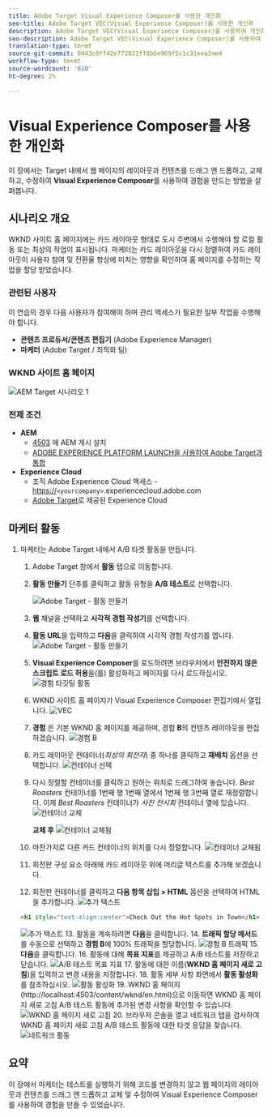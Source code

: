 ```yaml
---
title: Adobe Target Visual Experience Composer를 사용한 개인화
seo-title: Adobe Target VEC(Visual Experience Composer)를 사용한 개인화
description: Adobe Target VEC(Visual Experience Composer)를 사용하여 개인화된 경험을 만들고 전달하는 방법을 보여주는 엔드 투 엔드 자습서입니다.
seo-description: Adobe Target VEC(Visual Experience Composer)를 사용하여 개인화된 경험을 만들고 전달하는 방법을 보여주는 엔드 투 엔드 자습서입니다.
translation-type: tm+mt
source-git-commit: 0443c8ff42e773021ff8b6e969f5c1c31eea3ae4
workflow-type: tm+mt
source-wordcount: '610'
ht-degree: 2%

---
```



# Visual Experience Composer를 사용한 개인화

이 장에서는 Target 내에서 웹 페이지의 레이아웃과 컨텐츠를 드래그 앤 드롭하고, 교체하고, 수정하여 **Visual Experience Composer**&#x200B;를 사용하여 경험을 만드는 방법을 살펴봅니다.

## 시나리오 개요

WKND 사이트 홈 페이지에는 카드 레이아웃 형태로 도시 주변에서 수행해야 할 로컬 활동 또는 최상의 작업이 표시됩니다. 마케터는 카드 레이아웃을 다시 정렬하여 카드 레이아웃이 사용자 참여 및 전환율 향상에 미치는 영향을 확인하여 홈 페이지를 수정하는 작업을 할당 받았습니다.

### 관련된 사용자

이 연습의 경우 다음 사용자가 참여해야 하며 관리 액세스가 필요한 일부 작업을 수행해야 합니다.

* **콘텐츠 프로듀서/콘텐츠 편집기** (Adobe Experience Manager)
* **마케터** (Adobe Target / 최적화 팀)

### WKND 사이트 홈 페이지

![AEM Target 시나리오 1](assets/personalization-use-case-3/aem-target-use-case-3.png)

### 전제 조건

* **AEM**
   * [4503](./implementation.md#getting-aem) 에 AEM 게시 설치
   * [ADOBE EXPERIENCE PLATFORM LAUNCH을 사용하여 Adobe Target과 통합](./using-launch-adobe-io.md#aem-target-using-launch-by-adobe)
* **Experience Cloud**
   * 조직 Adobe Experience Cloud 액세스 - <https://>`<yourcompany>`.experiencecloud.adobe.com
   * [Adobe Target](https://experiencecloud.adobe.com)로 제공된 Experience Cloud

## 마케터 활동

1. 마케터는 Adobe Target 내에서 A/B 타겟 활동을 만듭니다.
   1. Adobe Target 창에서 **활동** 탭으로 이동합니다.
   2. **활동 만들기** 단추를 클릭하고 활동 유형을 **A/B 테스트**로 선택합니다.

      ![Adobe Target - 활동 만들기](assets/personalization-use-case-2/create-ab-activity.png)
   3. **웹** 채널을 선택하고 **시각적 경험 작성기**&#x200B;를 선택합니다.
   4. **활동 URL**&#x200B;을 입력하고 **다음**을 클릭하여 시각적 경험 작성기를 엽니다.
      ![Adobe Target - 활동 만들기](assets/personalization-use-case-2/create-activity-ab-name.png)
   5. **Visual Experience Composer**&#x200B;를 로드하려면 브라우저에서 **안전하지 않은 스크립트 로드 허용**을(를) 활성화하고 페이지를 다시 로드하십시오.
      ![경험 타깃팅 활동](assets/personalization-use-case-1/load-unsafe-scripts.png)
   6. WKND 사이트 홈 페이지가 Visual Experience Composer 편집기에서 열립니다.
      ![VEC](assets/personalization-use-case-2/vec.png)
   7. **경험** 은 기본 WKND 홈 페이지를 제공하며, 경험  **B**의 컨텐츠 레이아웃을 편집하겠습니다.
      ![경험 B](assets/personalization-use-case-3/use-case3-experience-b.png)
   8. 카드 레이아웃 컨테이너(*최상의 회전자*) 중 하나를 클릭하고 **재배치** 옵션을 선택합니다.
      ![컨테이너 선택](assets/personalization-use-case-3/container-selection.png)
   9. 다시 정렬할 컨테이너를 클릭하고 원하는 위치로 드래그하여 놓습니다. *Best Roasters* 컨테이너를 1번째 행 1번째 열에서 1번째 행 3번째 열로 재정렬합니다. 이제 *Best Roasters* 컨테이너가 *사진 전시회* 컨테이너 옆에 있습니다.
      ![컨테이너 교체](assets/personalization-use-case-3/container-swap.png)

      **교체 후**
      ![컨테이너 교체됨](assets/personalization-use-case-3/after-swap-1-3.png)
   10. 마찬가지로 다른 카드 컨테이너의 위치를 다시 정렬합니다.
      ![컨테이너 교체됨](assets/personalization-use-case-3/after-swap-all.png)
   11. 회전판 구성 요소 아래에 카드 레이아웃 위에 머리글 텍스트를 추가해 보겠습니다.
   12. 회전판 컨테이너를 클릭하고 **다음 항목 삽입 > HTML** 옵션을 선택하여 HTML을 추가합니다.
      ![추가 텍스트](assets/personalization-use-case-3/add-text.png)

      ```html
      <h1 style="text-align:center">Check Out the Hot Spots in Town</h1>
      ```

      ![추가 텍스트](assets/personalization-use-case-3/after-changes.png)
   13. 활동을 계속하려면 **다음**&#x200B;을 클릭합니다.
   14. **트래픽 할당 메서드**&#x200B;를 수동으로 선택하고 **경험 B**에 100% 트래픽을 할당합니다.
      ![경험 B 트래픽](assets/personalization-use-case-2/traffic.png)
   15. **다음**&#x200B;을 클릭합니다.
   16. 활동에 대해 **목표 지표**를 제공하고 A/B 테스트를 저장하고 닫습니다.
      ![A/B 테스트 목표 지표](assets/personalization-use-case-2/goal-metric.png)
   17. 활동에 대한 이름(**WKND 홈 페이지 새로 고침**)을 입력하고 변경 내용을 저장합니다.
   18. 활동 세부 사항 화면에서 **활동 활성화**를 참조하십시오.
      ![활동 활성화](assets/personalization-use-case-3/save-activity.png)
   19. WKND 홈 페이지(http://localhost:4503/content/wknd/en.html)으로 이동하면 WKND 홈 페이지 새로 고침 A/B 테스트 활동에 추가된 변경 사항을 확인할 수 있습니다.
      ![WKND 홈 페이지 새로 고침](assets/personalization-use-case-3/activity-result.png)
   20. 브라우저 콘솔을 열고 네트워크 탭을 검사하여 WKND 홈 페이지 새로 고침 A/B 테스트 활동에 대한 타겟 응답을 찾습니다.
      ![네트워크 활동](assets/personalization-use-case-3/activity-result.png)

## 요약

이 장에서 마케터는 테스트를 실행하기 위해 코드를 변경하지 않고 웹 페이지의 레이아웃과 컨텐츠를 드래그 앤 드롭하고 교체 및 수정하여 Visual Experience Composer를 사용하여 경험을 만들 수 있었습니다.
